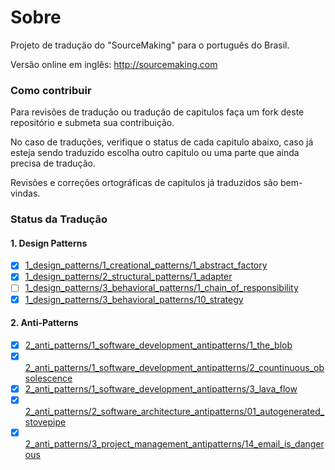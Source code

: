 Sobre
==============

Projeto de tradução do "SourceMaking" para o português do Brasil.

Versão online em inglês:
http://sourcemaking.com

### Como contribuir

Para revisões de tradução ou tradução de capitulos faça um fork deste repositório e submeta sua contribuição.

No caso de traduções, verifique o status de cada capitulo abaixo, caso já esteja sendo traduzido escolha outro capitulo ou uma parte que ainda precisa de tradução.

Revisões e correções ortográficas de capitulos já traduzidos são bem-vindas.

### Status da Tradução
#### 1. Design Patterns
- [x] [1_design_patterns/1_creational_patterns/1_abstract_factory](https://github.com/henryhamon/sourcemaking/blob/master/1_design_patterns/1_creational_patterns/1_abstract_factory.md)
- [x] [1_design_patterns/2_structural_patterns/1_adapter](https://github.com/henryhamon/sourcemaking/blob/master/1_design_patterns/2_structural_patterns/1_adapter.md)
- [ ] [1_design_patterns/3_behavioral_patterns/1_chain_of_responsibility](https://github.com/henryhamon/sourcemaking/blob/master/1_design_patterns/3_behavioral_patterns/1_chain_of_responsibility.md)
- [x] [1_design_patterns/3_behavioral_patterns/10_strategy](https://github.com/henryhamon/sourcemaking/blob/master/1_design_patterns/3_behavioral_patterns/10_strategy.md)

#### 2. Anti-Patterns
- [x] [2_anti_patterns/1_software_development_antipatterns/1_the_blob](https://github.com/henryhamon/sourcemaking/blob/master/2_anti_patterns/1_software_development_antipatterns/1_the_blob.md)
- [x] [2_anti_patterns/1_software_development_antipatterns/2_countinuous_obsolescence](https://github.com/henryhamon/sourcemaking/blob/master/2_anti_patterns/1_software_development_antipatterns/2_countinuous_obsolescence.md)
- [x] [2_anti_patterns/1_software_development_antipatterns/3_lava_flow](https://github.com/henryhamon/sourcemaking/blob/master/2_anti_patterns/1_software_development_antipatterns/3_lava_flow.md)
- [x] [2_anti_patterns/2_software_architecture_antipatterns/01_autogenerated_stovepipe](https://github.com/henryhamon/sourcemaking/blob/master/2_anti_patterns/2_software_architecture_antipatterns/01_autogenerated_stovepipe.md)
- [x] [2_anti_patterns/3_project_management_antipatterns/14_email_is_dangerous](https://github.com/henryhamon/sourcemaking/blob/master/2_anti_patterns/3_project_management_antipatterns/14_email_is_dangerous.md)
